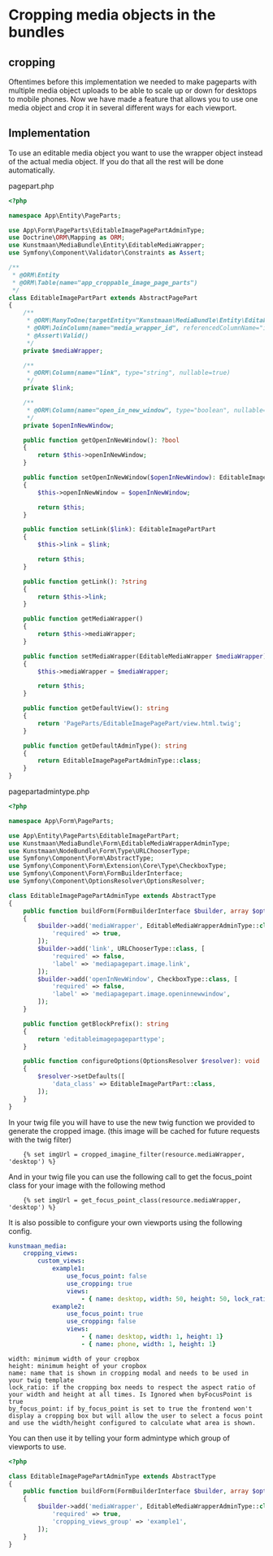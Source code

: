 # Cropping media objects in the bundles

## cropping

Oftentimes before this implementation we needed to make pageparts with multiple media object uploads to be able to scale up or down for desktops to mobile phones.
Now we have made a feature that allows you to use one media object and crop it in several different ways for each viewport.

## Implementation

To use an editable media object you want to use the wrapper object instead of the actual media object. If you do that all the rest will be done automatically.

pagepart.php
```php
<?php

namespace App\Entity\PageParts;

use App\Form\PageParts\EditableImagePagePartAdminType;
use Doctrine\ORM\Mapping as ORM;
use Kunstmaan\MediaBundle\Entity\EditableMediaWrapper;
use Symfony\Component\Validator\Constraints as Assert;

/**
 * @ORM\Entity
 * @ORM\Table(name="app_croppable_image_page_parts")
 */
class EditableImagePartPart extends AbstractPagePart
{
    /**
     * @ORM\ManyToOne(targetEntity="Kunstmaan\MediaBundle\Entity\EditableMediaWrapper", cascade={"persist"})
     * @ORM\JoinColumn(name="media_wrapper_id", referencedColumnName="id")
     * @Assert\Valid()
     */
    private $mediaWrapper;

    /**
     * @ORM\Column(name="link", type="string", nullable=true)
     */
    private $link;

    /**
     * @ORM\Column(name="open_in_new_window", type="boolean", nullable=true)
     */
    private $openInNewWindow;

    public function getOpenInNewWindow(): ?bool
    {
        return $this->openInNewWindow;
    }

    public function setOpenInNewWindow($openInNewWindow): EditableImagePartPart
    {
        $this->openInNewWindow = $openInNewWindow;

        return $this;
    }

    public function setLink($link): EditableImagePartPart
    {
        $this->link = $link;

        return $this;
    }

    public function getLink(): ?string
    {
        return $this->link;
    }

    public function getMediaWrapper()
    {
        return $this->mediaWrapper;
    }

    public function setMediaWrapper(EditableMediaWrapper $mediaWrapper)
    {
        $this->mediaWrapper = $mediaWrapper;

        return $this;
    }

    public function getDefaultView(): string
    {
        return 'PageParts/EditableImagePagePart/view.html.twig';
    }

    public function getDefaultAdminType(): string
    {
        return EditableImagePagePartAdminType::class;
    }
}
```

pagepartadmintype.php
```php
<?php

namespace App\Form\PageParts;

use App\Entity\PageParts\EditableImagePartPart;
use Kunstmaan\MediaBundle\Form\EditableMediaWrapperAdminType;
use Kunstmaan\NodeBundle\Form\Type\URLChooserType;
use Symfony\Component\Form\AbstractType;
use Symfony\Component\Form\Extension\Core\Type\CheckboxType;
use Symfony\Component\Form\FormBuilderInterface;
use Symfony\Component\OptionsResolver\OptionsResolver;

class EditableImagePagePartAdminType extends AbstractType
{
    public function buildForm(FormBuilderInterface $builder, array $options): void
    {
        $builder->add('mediaWrapper', EditableMediaWrapperAdminType::class, [
            'required' => true,
        ]);
        $builder->add('link', URLChooserType::class, [
            'required' => false,
            'label' => 'mediapagepart.image.link',
        ]);
        $builder->add('openInNewWindow', CheckboxType::class, [
            'required' => false,
            'label' => 'mediapagepart.image.openinnewwindow',
        ]);
    }

    public function getBlockPrefix(): string
    {
        return 'editableimagepageparttype';
    }

    public function configureOptions(OptionsResolver $resolver): void
    {
        $resolver->setDefaults([
            'data_class' => EditableImagePartPart::class,
        ]);
    }
}
```

In your twig file you will have to use the new twig function we provided to generate the cropped image. (this image will be cached for future requests with the twig filter)
```twig
    {% set imgUrl = cropped_imagine_filter(resource.mediaWrapper, 'desktop') %}
```
And in your twig file you can use the following call to get the focus_point class for your image with the following method
```twig
    {% set imgUrl = get_focus_point_class(resource.mediaWrapper, 'desktop') %}
```

It is also possible to configure your own viewports using the following config.
```yaml
kunstmaan_media:
    cropping_views:
        custom_views:
            example1:
                use_focus_point: false
                use_cropping: true
                views:
                    - { name: desktop, width: 50, height: 50, lock_ratio: true}
            example2:
                use_focus_point: true
                use_cropping: false
                views:
                    - { name: desktop, width: 1, height: 1}
                    - { name: phone, width: 1, height: 1}
```
```
width: minimum width of your cropbox
height: minimum height of your cropbox
name: name that is shown in cropping modal and needs to be used in your twig template
lock_ratio: if the cropping box needs to respect the aspect ratio of your width and height at all times. Is Ignored when byFocusPoint is true
by_focus_point: if by_focus_point is set to true the frontend won't display a cropping box but will allow the user to select a focus point and use the width/height configured to calculate what area is shown.
```

You can then use it by telling your form admintype which group of viewports to use.

```php
<?php

class EditableImagePagePartAdminType extends AbstractType
{
    public function buildForm(FormBuilderInterface $builder, array $options): void
    {
        $builder->add('mediaWrapper', EditableMediaWrapperAdminType::class, [
            'required' => true,
            'cropping_views_group' => 'example1',
        ]);
    }
}

```
